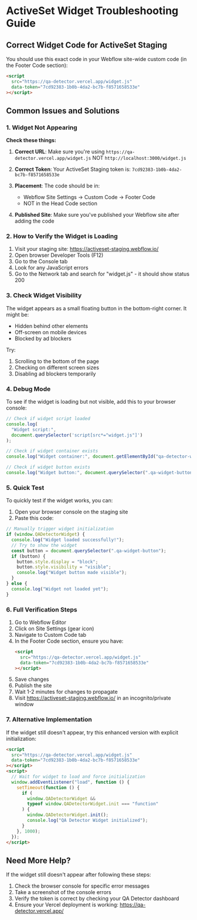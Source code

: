 # ActiveSet Widget Troubleshooting Guide

## Correct Widget Code for ActiveSet Staging

You should use this exact code in your Webflow site-wide custom code (in the Footer Code section):

```html
<script
  src="https://qa-detector.vercel.app/widget.js"
  data-token="7cd92383-1b0b-4da2-bc7b-f8571658533e"
></script>
```

## Common Issues and Solutions

### 1. Widget Not Appearing

**Check these things:**

1. **Correct URL**: Make sure you're using `https://qa-detector.vercel.app/widget.js` NOT `http://localhost:3000/widget.js`

2. **Correct Token**: Your ActiveSet Staging token is: `7cd92383-1b0b-4da2-bc7b-f8571658533e`

3. **Placement**: The code should be in:

   - Webflow Site Settings → Custom Code → Footer Code
   - NOT in the Head Code section

4. **Published Site**: Make sure you've published your Webflow site after adding the code

### 2. How to Verify the Widget is Loading

1. Visit your staging site: https://activeset-staging.webflow.io/
2. Open browser Developer Tools (F12)
3. Go to the Console tab
4. Look for any JavaScript errors
5. Go to the Network tab and search for "widget.js" - it should show status 200

### 3. Check Widget Visibility

The widget appears as a small floating button in the bottom-right corner. It might be:

- Hidden behind other elements
- Off-screen on mobile devices
- Blocked by ad blockers

Try:

1. Scrolling to the bottom of the page
2. Checking on different screen sizes
3. Disabling ad blockers temporarily

### 4. Debug Mode

To see if the widget is loading but not visible, add this to your browser console:

```javascript
// Check if widget script loaded
console.log(
  "Widget script:",
  document.querySelector('script[src*="widget.js"]')
);

// Check if widget container exists
console.log("Widget container:", document.getElementById("qa-detector-widget"));

// Check if widget button exists
console.log("Widget button:", document.querySelector(".qa-widget-button"));
```

### 5. Quick Test

To quickly test if the widget works, you can:

1. Open your browser console on the staging site
2. Paste this code:

```javascript
// Manually trigger widget initialization
if (window.QADetectorWidget) {
  console.log("Widget loaded successfully!");
  // Try to show the widget
  const button = document.querySelector(".qa-widget-button");
  if (button) {
    button.style.display = "block";
    button.style.visibility = "visible";
    console.log("Widget button made visible");
  }
} else {
  console.log("Widget not loaded yet");
}
```

### 6. Full Verification Steps

1. Go to Webflow Editor
2. Click on Site Settings (gear icon)
3. Navigate to Custom Code tab
4. In the Footer Code section, ensure you have:
   ```html
   <script
     src="https://qa-detector.vercel.app/widget.js"
     data-token="7cd92383-1b0b-4da2-bc7b-f8571658533e"
   ></script>
   ```
5. Save changes
6. Publish the site
7. Wait 1-2 minutes for changes to propagate
8. Visit https://activeset-staging.webflow.io/ in an incognito/private window

### 7. Alternative Implementation

If the widget still doesn't appear, try this enhanced version with explicit initialization:

```html
<script
  src="https://qa-detector.vercel.app/widget.js"
  data-token="7cd92383-1b0b-4da2-bc7b-f8571658533e"
></script>
<script>
  // Wait for widget to load and force initialization
  window.addEventListener("load", function () {
    setTimeout(function () {
      if (
        window.QADetectorWidget &&
        typeof window.QADetectorWidget.init === "function"
      ) {
        window.QADetectorWidget.init();
        console.log("QA Detector Widget initialized");
      }
    }, 1000);
  });
</script>
```

## Need More Help?

If the widget still doesn't appear after following these steps:

1. Check the browser console for specific error messages
2. Take a screenshot of the console errors
3. Verify the token is correct by checking your QA Detector dashboard
4. Ensure your Vercel deployment is working: https://qa-detector.vercel.app/
